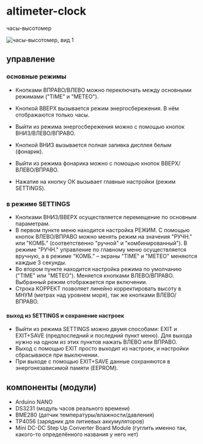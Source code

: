 # altimeter-clock
часы-высотомер

![часы-высотомер, вид 1](https://github.com/DIY-Elecron1cs/altimeter-clock/blob/main/images/%D1%80%D0%B5%D0%B7%D1%83%D0%BB%D1%8C%D1%82%D0%B0%D1%82%20(%D1%81%D0%B1%D0%BE%D0%BA%D1%83).jpg?raw=true)


## управление
### основные режимы
- Кнопками ВПРАВО/ВЛЕВО можно переключать между основными режимами ("TIME" и "METEO").
- Кнопкой ВВЕРХ вызывается режим энергосбережения. В нём отображаются только часы.
- Выйти из режима энергосбережения можно с помощью кнопок ВНИЗ/ВЛЕВО/ВПРАВО.
- Кнопкой ВНИЗ вызывается полная заливка дисплея белым (фонарик).
- Выйти из режима фонарика можно с помощью кнопок ВВЕРХ/ВЛЕВО/ВПРАВО.

- Нажатие на кнопку ОК вызывает главные настройки (режим SETTINGS).
### в режиме SETTINGS
- Кнопками ВНИЗ/ВВЕРХ осуществляется перемещение по основным параметрам.
- В первом пункте меню находится настройка РЕЖИМ. С помощью кнопок ВЛЕВО/ВПРАВО можно менять режим на значения "РУЧН." или "КОМБ." (соответственно "ручной" и "комбинированный"). В режиме "РУЧН." управление по главному меню осуществляется вручную, а в режиме "КОМБ." – экраны "TIME" и "METEO" меняются каждые 3 секунды.
- Во втором пункте находится настройка режима по умолчанию ("TIME" или "METEO"). Меняется кнопками ВЛЕВО/ВПРАВО. Выбранный режим отображается при включении.
- Строка КОРРЕКТ позволяет линейно корректировать высоту в МНУМ (метрах над уровнем моря), так же кнопками ВЛЕВО/ВПРАВО.

#### выход из SETTINGS и сохранение настроек
- Выйти из режима SETTINGS можно двумя способами: EXIT и EXIT+SAVE (предпоследний и последний пункт меню). Для выхода нужно на одном из этих пунктов нажать ВЛЕВО или ВПРАВО.
- Выход с помощью EXIT просто выходит из настроек, и настройки сбрасываюся при выключении.
- При выходе с помощью EXIT+SAVE данные сохраняются в энергонезависимой памяти (EEPROM).

## компоненты (модули)
- Arduino NANO
- DS3231 (модуль часов реального времени)
- BME280 (датчик температуры/влажности/давления)
- TP4056 (зарядник для литиевых аккумуляторов)
- Mini DC-DC Step Up Converter Board Module (гуглить именно так, какого-то определённого названия у него нет)
